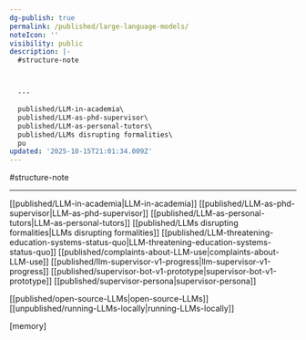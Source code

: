 ```yaml
---
dg-publish: true
permalink: /published/large-language-models/
noteIcon: ''
visibility: public
description: |-
  #structure-note 



  ---

  published/LLM-in-academia\
  published/LLM-as-phd-supervisor\
  published/LLM-as-personal-tutors\
  published/LLMs disrupting formalities\
  pu
updated: '2025-10-15T21:01:34.009Z'
---
```


#structure-note 

<!--  probablistic pattern matching

LLM's struggle with logical reasoning due to 'token bias'

better prompting can genrate better results from LLMs 'chain-of-thought' promoting
'train time comute' vs 'infer time compute'

key differences and functionalities between closed and open source LLMs?

https://www.youtube.com/watch?v=CB7NNsI27ks&t=303s -->

---

[[published/LLM-in-academia\|LLM-in-academia]]
[[published/LLM-as-phd-supervisor\|LLM-as-phd-supervisor]]
[[published/LLM-as-personal-tutors\|LLM-as-personal-tutors]]
[[published/LLMs disrupting formalities\|LLMs disrupting formalities]]
[[published/LLM-threatening-education-systems-status-quo\|LLM-threatening-education-systems-status-quo]]
[[published/complaints-about-LLM-use\|complaints-about-LLM-use]]
[[published/llm-supervisor-v1-progress\|llm-supervisor-v1-progress]]
[[published/supervisor-bot-v1-prototype\|supervisor-bot-v1-prototype]]
[[published/supervisor-persona\|supervisor-persona]]

[[published/open-source-LLMs\|open-source-LLMs]]
[[unpublished/running-LLMs-locally\|running-LLMs-locally]]

[memory]
